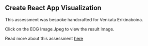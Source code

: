 ## Create React App Visualization

This assessment was bespoke handcrafted for Venkata Erikinaboina.

Click on the EOG Image.Jpeg to view the result Image.

Read more about this assessment [here](https://react.eogresources.com)
